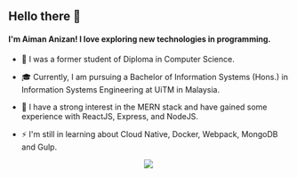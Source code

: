 ## Hello there 👋

#### I'm Aiman Anizan! I love exploring new technologies in programming.

- 📜 I was a former student of Diploma in Computer Science.

- 🎓 Currently, I am pursuing a Bachelor of Information Systems (Hons.) in Information Systems Engineering at UiTM in Malaysia.

- 🌱 I have a strong interest in the MERN stack and have gained some experience with ReactJS, Express, and NodeJS.

- ⚡ I'm still in learning about Cloud Native, Docker, Webpack, MongoDB and Gulp.

<p align="center">
  <img src="https://github-readme-stats.vercel.app/api?username=AimanAnizan56&count_private=true&show_icons=true&theme=tokyonight">
</p>
